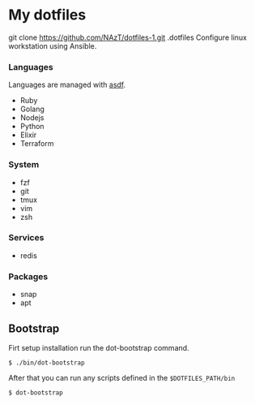 # My dotfiles

git clone https://github.com/NAzT/dotfiles-1.git .dotfiles
Configure linux workstation using Ansible.

### Languages

Languages are managed with [asdf](https://asdf-vm.com/#/).

- Ruby
- Golang
- Nodejs
- Python
- Elixir
- Terraform

### System

- fzf
- git
- tmux
- vim
- zsh

### Services

- redis

### Packages

- snap
- apt

## Bootstrap

Firt setup installation run the dot-bootstrap command.

```
$ ./bin/dot-bootstrap
```

After that you can run any scripts defined in the `$DOTFILES_PATH/bin`

```
$ dot-bootstrap
```
